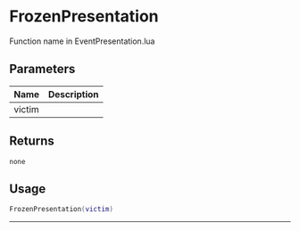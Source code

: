 # FrozenPresentation

Function name in EventPresentation.lua

## Parameters

| Name   | Description |
| ------ | ----------- |
| victim |             |

## Returns

`none`

## Usage

```lua
FrozenPresentation(victim)
```

---
